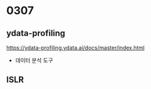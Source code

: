 # 0307

## ydata-profiling
https://ydata-profiling.ydata.ai/docs/master/index.html
- 데이터 분석 도구

## ISLR